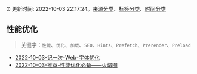 :alarm_clock: 更新时间: 2022-10-03 22:17:24。[来源分类](../README.md)、[标签分类](../TAGS.md)、[时间分类](../TIMELINE.md)

## 性能优化


> 关键字：`性能`、`优化`、`加载`、`SEO`、`Hints`、`Prefetch`、`Prerender`、`Preload`



- [2022-10-03-记一次-Web-字体优化](https://toutiao.io/k/uy40bbo) 
- [2022-10-03-推荐-性能优化必备——火焰图](https://toutiao.io/k/azf7ub6) 